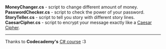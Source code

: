 <b>MoneyChanger.cs</b> - script to change different amount of money.
<br>
<b>PasswordChecker.cs</b> - script to check the power of your password.
<br>
<b>StoryTeller.cs</b> - script to tell you story with different story lines.
<br>
<b>CaesarCipher.cs</b> - script to encrypt your message exactly like a <a href="https://en.wikipedia.org/wiki/Caesar_cipher" target="_blank">Caesar Cipher</a>.
<hr />
Thanks to <b>Codecademy's</b> <a href="https://www.codecademy.com/learn/learn-c-sharp" target="_blank">C# course</a> :3
